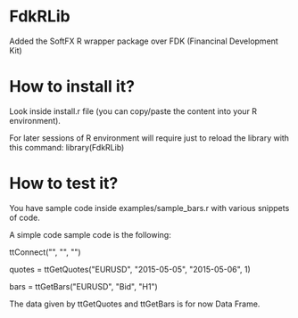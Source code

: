 # FdkRLib
Added the SoftFX R wrapper package over FDK (Financinal Development Kit)

# How to install it?
Look inside install.r file (you can copy/paste the content into your R environment).

For later sessions of R environment will require just to reload the library with this command:
library(FdkRLib)

# How to test it?
You have sample code inside examples/sample_bars.r with various snippets of code. 

A simple code sample code is the following:

ttConnect("", "", "")

quotes = ttGetQuotes("EURUSD", "2015-05-05", "2015-05-06", 1)

bars = ttGetBars("EURUSD", "Bid", "H1")

The data given by ttGetQuotes and ttGetBars is for now Data Frame.

